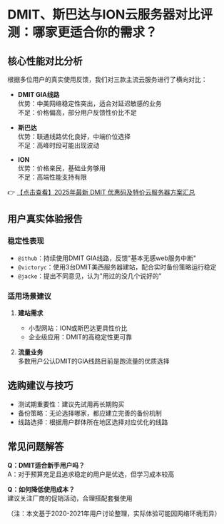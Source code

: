 # DMIT、斯巴达与ION云服务器对比评测：哪家更适合你的需求？

## 核心性能对比分析

根据多位用户的真实使用反馈，我们对三款主流云服务进行了横向对比：

- **DMIT GIA线路**  
  优势：中美网络稳定性突出，适合对延迟敏感的业务  
  不足：价格偏高，部分用户反馈性价比不足

- **斯巴达**  
  优势：联通线路优化良好，中端价位选择  
  不足：高峰时段可能出现波动

- **ION**  
  优势：价格亲民，基础业务够用  
  不足：高端性能支持有限

👉 [【点击查看】2025年最新 DMIT 优惠码及特价云服务器方案汇总](https://bit.ly/dmit_coupon)

## 用户真实体验报告

### 稳定性表现
- `@ithub`：持续使用DMIT GIA线路，反馈"基本无感web服务中断"
- `@victoryc`：使用3台DMIT美西服务器建站，配合实时备份策略运行稳定
- `@jacke`：提出不同意见，认为"用过的没几个说好的"

### 适用场景建议
1. **建站需求**  
   - 小型网站：ION或斯巴达更具性价比
   - 企业级应用：DMIT的高稳定性更可靠

2. **流量业务**  
   多数用户公认DMIT的GIA线路目前是跑流量的优质选择

## 选购建议与技巧

- 测试期重要性：建议先试用再长期购买
- 备份策略：无论选择哪家，都应建立完善的备份机制
- 线路选择：根据用户群体所在地区选择对应优化的线路

## 常见问题解答

**Q：DMIT适合新手用户吗？**  
A：对于预算充足且追求稳定的用户是优选，但学习成本较高

**Q：如何降低使用成本？**  
建议关注厂商的促销活动，合理搭配套餐使用

（注：本文基于2020-2021年用户讨论整理，实际体验可能因网络环境而异）